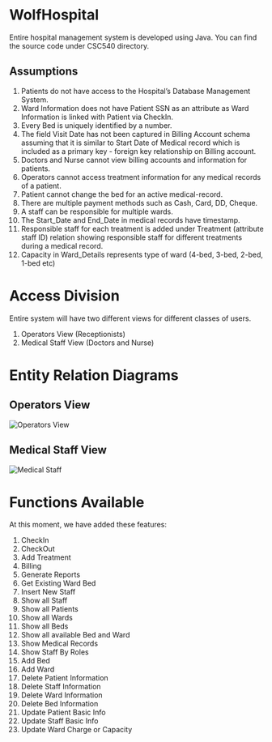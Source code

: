 # WolfHospital

Entire hospital management system is developed using Java. You can find the source code under CSC540 directory.

## Assumptions

1. Patients do not have access to the Hospital’s Database Management System.
2. Ward Information does not have Patient SSN as an attribute as Ward Information is linked with Patient via CheckIn.
3. Every Bed is uniquely identified by a number.
4. The field Visit Date has not been captured in Billing Account schema assuming that it is similar to Start Date of Medical record which is included as a primary key - foreign key relationship on Billing account.
5. Doctors and Nurse cannot view billing accounts and information for patients.
6. Operators cannot access treatment information for any medical records of a patient.
7. Patient cannot change the bed for an active medical-record.
8. There are multiple payment methods such as Cash, Card, DD, Cheque.
9. A staff can be responsible for multiple wards.
10. The Start_Date and End_Date in medical records have timestamp.
11. Responsible staff for each treatment is added under Treatment (attribute staff ID) relation showing responsible staff for different treatments during a medical record.
12. Capacity in Ward_Details represents type of ward (4-bed, 3-bed, 2-bed, 1-bed etc)


# Access Division
Entire system will have two different views for different classes of users.
1. Operators View (Receptionists)
2. Medical Staff View (Doctors and Nurse)

# Entity Relation Diagrams

## Operators View
![Operators View](https://user-images.githubusercontent.com/20255532/57651496-56e8f880-759b-11e9-870b-632418bdaf29.png)

## Medical Staff View
![Medical Staff](https://user-images.githubusercontent.com/20255532/57651495-56e8f880-759b-11e9-9e4a-1d499da998ca.png)


# Functions Available
At this moment, we have added these features:
1. CheckIn
2. CheckOut
3. Add Treatment
4. Billing
5. Generate Reports
6. Get Existing Ward Bed
7. Insert New Staff
8. Show all Staff
9. Show all Patients
10. Show all Wards
11. Show all Beds
12. Show all available Bed and Ward
13. Show Medical Records
14. Show Staff By Roles
15. Add Bed
16. Add Ward
17. Delete Patient Information
18. Delete Staff Information
19. Delete Ward Information
20. Delete Bed Information
21. Update Patient Basic Info
22. Update Staff Basic Info
23. Update Ward Charge or Capacity
